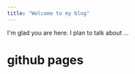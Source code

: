 ```yaml
---
title: "Welcome to my blog"
---
```


I'm glad you are here. I plan to talk about ...
# github pages
